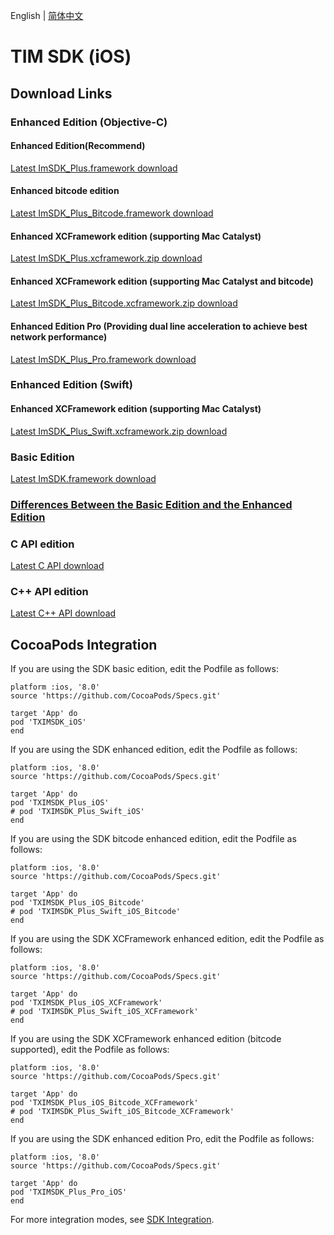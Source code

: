 English | [简体中文](./README_ZH.md)

# TIM SDK (iOS)

## Download Links

### Enhanced Edition (Objective-C)

#### Enhanced Edition(Recommend)

[Latest ImSDK_Plus.framework download](https://im.sdk.cloud.tencent.cn/download/plus/7.0.3754/ImSDK_Plus_7.0.3754.framework.zip)

#### Enhanced bitcode edition

[Latest ImSDK_Plus_Bitcode.framework download](https://im.sdk.cloud.tencent.cn/download/plus/7.0.3754/ImSDK_Plus_7.0.3754_Bitcode.framework.zip)

#### Enhanced XCFramework edition (supporting Mac Catalyst)

[Latest ImSDK_Plus.xcframework.zip download](https://im.sdk.cloud.tencent.cn/download/plus/7.0.3754/ImSDK_Plus_7.0.3754.xcframework.zip)

#### Enhanced XCFramework edition (supporting Mac Catalyst and bitcode)

[Latest ImSDK_Plus_Bitcode.xcframework.zip download](https://im.sdk.cloud.tencent.cn/download/plus/7.0.3754/ImSDK_Plus_7.0.3754_Bitcode.xcframework.zip)

#### Enhanced Edition Pro (Providing dual line acceleration to achieve best network performance)

[Latest ImSDK_Plus_Pro.framework download](https://im.sdk.qcloud.com/download/plus/7.0.3754/ImSDK_Plus_Pro_7.0.3754.framework.zip)

### Enhanced Edition (Swift)

#### Enhanced XCFramework edition (supporting Mac Catalyst)

[Latest ImSDK_Plus_Swift.xcframework.zip download](https://im.sdk.cloud.tencent.cn/download/plus/7.0.3754/ImSDK_Plus_Swift_7.0.3754.xcframework.zip)

### Basic Edition

[Latest ImSDK.framework download](https://im.sdk.qcloud.com/download/standard/5.1.62/TIM_SDK_iOS_latest_framework.zip)

### [Differences Between the Basic Edition and the Enhanced Edition](https://github.com/tencentyun/TIMSDK#%E5%9F%BA%E7%A1%80%E7%89%88%E4%B8%8E%E5%A2%9E%E5%BC%BA%E7%89%88%E5%B7%AE%E5%BC%82%E5%AF%B9%E6%AF%94)

### C API edition
[Latest C API download](https://im.sdk.qcloud.com/download/plus/7.0.3754/cross_platform/ImSDK_iOS_C_7.0.3754.framework.zip)

### C++ API edition
[Latest C++ API download](https://im.sdk.cloud.tencent.cn/download/plus/7.0.3754/cross_platform/ImSDK_iOS_CPP_7.0.3754.framework.zip)

## CocoaPods Integration
If you are using the SDK basic edition, edit the Podfile as follows:

```
platform :ios, '8.0'
source 'https://github.com/CocoaPods/Specs.git'

target 'App' do
pod 'TXIMSDK_iOS'
end
```

If you are using the SDK enhanced edition, edit the Podfile as follows:
```
platform :ios, '8.0'
source 'https://github.com/CocoaPods/Specs.git'

target 'App' do
pod 'TXIMSDK_Plus_iOS'
# pod 'TXIMSDK_Plus_Swift_iOS'
end
```

If you are using the SDK bitcode enhanced edition, edit the Podfile as follows:
```
platform :ios, '8.0'
source 'https://github.com/CocoaPods/Specs.git'

target 'App' do
pod 'TXIMSDK_Plus_iOS_Bitcode'
# pod 'TXIMSDK_Plus_Swift_iOS_Bitcode'
end
```

If you are using the SDK XCFramework enhanced edition, edit the Podfile as follows:
```
platform :ios, '8.0'
source 'https://github.com/CocoaPods/Specs.git'

target 'App' do
pod 'TXIMSDK_Plus_iOS_XCFramework'
# pod 'TXIMSDK_Plus_Swift_iOS_XCFramework'
end
```

If you are using the SDK XCFramework enhanced edition (bitcode supported), edit the Podfile as follows:
```
platform :ios, '8.0'
source 'https://github.com/CocoaPods/Specs.git'

target 'App' do
pod 'TXIMSDK_Plus_iOS_Bitcode_XCFramework'
# pod 'TXIMSDK_Plus_Swift_iOS_Bitcode_XCFramework'
end
```

If you are using the SDK enhanced edition Pro, edit the Podfile as follows:
```
platform :ios, '8.0'
source 'https://github.com/CocoaPods/Specs.git'

target 'App' do
pod 'TXIMSDK_Plus_Pro_iOS'
end
```

For more integration modes, see <a href="https://intl.cloud.tencent.com/document/product/1047/34305">SDK Integration</a>.
